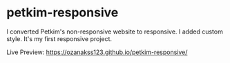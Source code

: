 # petkim-responsive
I converted Petkim's non-responsive website to responsive. I added custom style. It's my first responsive project.

Live Preview: https://ozanakss123.github.io/petkim-responsive/
